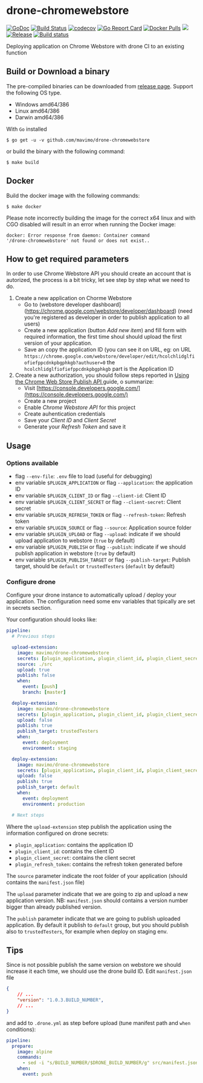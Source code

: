 # drone-chromewebstore

[![GoDoc](https://godoc.org/github.com/mavimo/drone-chromewebstore?status.svg)](https://godoc.org/github.com/mavimo/drone-chromewebstore)
[![Build Status](https://ci.mavimo.tech/api/badges/mavimo/drone-chromewebstore/status.svg)](https://ci.mavimo.tech/mavimo/drone-chromewebstore)
[![codecov](https://codecov.io/gh/mavimo/drone-chromewebstore/branch/master/graph/badge.svg)](https://codecov.io/gh/mavimo/drone-chromewebstore)
[![Go Report Card](https://goreportcard.com/badge/github.com/mavimo/drone-chromewebstore)](https://goreportcard.com/report/github.com/mavimo/drone-chromewebstore)
[![Docker Pulls](https://img.shields.io/docker/pulls/mavimo/drone-chromewebstore.svg)](https://hub.docker.com/r/mavimo/drone-chromewebstore/)
[![](https://images.microbadger.com/badges/image/mavimo/drone-chromewebstore.svg)](https://microbadger.com/images/mavimo/drone-chromewebstore "Get your own image badge on microbadger.com")
[![Release](https://github-release-version.herokuapp.com/github/mavimo/drone-chromewebstore/release.svg?style=flat)](https://github.com/mavimo/drone-chromewebstore/releases/latest)
[![Build status](https://ci.appveyor.com/api/projects/status/cuioqombam9yufdy/branch/master?svg=true)](https://ci.appveyor.com/project/mavimo/drone-chromewebstore/branch/master)


Deploying application on Chrome Webstore with drone CI to an existing function

## Build or Download a binary

The pre-compiled binaries can be downloaded from [release page](https://github.com/mavimo/drone-chromewebstore/releases). Support the following OS type.

* Windows amd64/386
* Linux amd64/386
* Darwin amd64/386

With `Go` installed

```
$ go get -u -v github.com/mavimo/drone-chromewebstore
``` 

or build the binary with the following command:

```
$ make build
```

## Docker

Build the docker image with the following commands:

```
$ make docker
```

Please note incorrectly building the image for the correct x64 linux and with
CGO disabled will result in an error when running the Docker image:

```
docker: Error response from daemon: Container command
'/drone-chromewebstore' not found or does not exist..
```

## How to get required parameters

In order to use Chrome Webstore API you should create an account that is autorized, the process is a bit tricky, let see step by step what we need to do.

1. Create a new application on Chorme Webstore
    - Go to (webstore developer dashboard](https://chrome.google.com/webstore/developer/dashboard) (need you're registered as developer in order to publish application to all users)
    - Create a new application (button *Add new item*) and fill form with required information, the first time shoul should upload the first version of your application.
    - Save an copy the application ID (you can see it on URL, eg: on URL `https://chrome.google.com/webstore/developer/edit/hcolchlidglfiofiefppcdnkpbgphkgb?authuser=0` the `hcolchlidglfiofiefppcdnkpbgphkgb` part is the Application ID
2. Create a new authorization, you should follow steps reported in [Using the Chrome Web Store Publish API
](https://developer.chrome.com/webstore/using_webstore_api) guide, o summarize:
    - Visit [https://console.developers.google.com/](https://console.developers.google.com/)
    - Create a new project
    - Enable *Chrome Webstore API* for this project
    - Create auhentication credentials
    - Save your *Client ID* and *Client Secret*
    - Generate your *Refresh Token* and save it

## Usage

### Options available

 - flag `--env-file`: `.env` file to load (useful for debugging)
 - env variable `$PLUGIN_APPLICATION` or flag `--application`: the application ID 
 - env variable `$PLUGIN_CLIENT_ID` or flag `--client-id`: Client ID
 - env variable `$PLUGIN_CLIENT_SECRET` or flag `--client-secret`: Client secret
 - env variable `$PLUGIN_REFRESH_TOKEN` or flag `--refresh-token`: Refresh token
 - env variable `$PLUGIN_SOURCE` or flag `--source`: Application source folder 
 - env variable `$PLUGIN_UPLOAD` or flag `--upload`: indicate if we should upload application to webstore (`true` by default)
 - env variable `$PLUGIN_PUBLISH` or flag `--publish`: indicate if we should publish application in webstore (`true` by default)
 - env variable `$PLUGIN_PUBLISH_TARGET` or flag `--publish-target`: Publish target, should be `default` or `trustedTesters` (`default` by default)

### Configure drone

Configure your drone instance to automatically upload / deploy your application. The configuration need some env variables that tipically are set in secrets section.

Your configuration should looks like:

```yaml
pipeline:
  # Previous steps

  upload-extension:
    image: mavimo/drone-chromewebstore
    secrets: [plugin_application, plugin_client_id, plugin_client_secret, plugin_refresh_token]
    source: ./src
    upload: true
    publish: false
    when:
      event: [push]
      branch: [master]

  deploy-extension:
    image: mavimo/drone-chromewebstore
    secrets: [plugin_application, plugin_client_id, plugin_client_secret, plugin_refresh_token]
    upload: false
    publish: true
    publish_target: trustedTesters
    when:
      event: deployment
      environment: staging

  deploy-extension:
    image: mavimo/drone-chromewebstore
    secrets: [plugin_application, plugin_client_id, plugin_client_secret, plugin_refresh_token]
    upload: false
    publish: true
    publish_target: default
    when:
      event: deployment
      environment: production

  # Next steps
```

Where the `upload-extension` step publish the application using the information configured on drone secrets:

 - `plugin_application`: contains the application ID
 - `plugin_client_id`: contains the client ID
 - `plugin_client_secret`: contains the client secret
 - `plugin_refresh_token`: contains the refresh token generated before

The `source` parameter indicate the root folder of your application (should contains the `manifest.json` file)

The `upload` parameter indicate that we are going to zip and upload a new application version. NB: `manifest.json` should contains a version number bigger than already published version.

The `publish` parameter indicate that we are going to publish uploaded application. By default it publish to `default` group, but you should publish also to `trustedTesters`, for example when deploy on staging env.

## Tips

Since is not possible publish the same version on webstore we should increase it each time, we should use the drone build ID. 
Edit `manifest.json` file

```json
{
    // ...
    "version": "1.0.3.BUILD_NUMBER",
    // ...
}
```
and add to `.drone.yml` as step before upload (tune manifest path and `when` conditions):
```yaml
pipeline:
  prepare:
    image: alpine
    commands:
      - sed -i "s/BUILD_NUMBER/$DRONE_BUILD_NUMBER/g" src/manifest.json
    when:
      event: push
```
